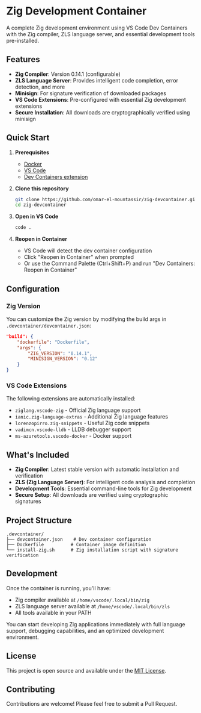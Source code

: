 # Zig Development Container

A complete Zig development environment using VS Code Dev Containers with the Zig compiler, ZLS language server, and essential development tools pre-installed.

## Features

- **Zig Compiler**: Version 0.14.1 (configurable)
- **ZLS Language Server**: Provides intelligent code completion, error detection, and more
- **Minisign**: For signature verification of downloaded packages
- **VS Code Extensions**: Pre-configured with essential Zig development extensions
- **Secure Installation**: All downloads are cryptographically verified using minisign

## Quick Start

1. **Prerequisites**
   - [Docker](https://docs.docker.com/get-docker/)
   - [VS Code](https://code.visualstudio.com/)
   - [Dev Containers extension](https://marketplace.visualstudio.com/items?itemName=ms-vscode-remote.remote-containers)

2. **Clone this repository**
   ```bash
   git clone https://github.com/omar-el-mountassir/zig-devcontainer.git
   cd zig-devcontainer
   ```

3. **Open in VS Code**
   ```bash
   code .
   ```

4. **Reopen in Container**
   - VS Code will detect the dev container configuration
   - Click "Reopen in Container" when prompted
   - Or use the Command Palette (Ctrl+Shift+P) and run "Dev Containers: Reopen in Container"

## Configuration

### Zig Version

You can customize the Zig version by modifying the build args in `.devcontainer/devcontainer.json`:

```json
"build": {
    "dockerfile": "Dockerfile",
    "args": {
        "ZIG_VERSION": "0.14.1",
        "MINISIGN_VERSION": "0.12"
    }
}
```

### VS Code Extensions

The following extensions are automatically installed:

- `ziglang.vscode-zig` - Official Zig language support
- `ianic.zig-language-extras` - Additional Zig language features
- `lorenzopirro.zig-snippets` - Useful Zig code snippets
- `vadimcn.vscode-lldb` - LLDB debugger support
- `ms-azuretools.vscode-docker` - Docker support

## What's Included

- **Zig Compiler**: Latest stable version with automatic installation and verification
- **ZLS (Zig Language Server)**: For intelligent code analysis and completion
- **Development Tools**: Essential command-line tools for Zig development
- **Secure Setup**: All downloads are verified using cryptographic signatures

## Project Structure

```
.devcontainer/
├── devcontainer.json    # Dev container configuration
├── Dockerfile          # Container image definition
└── install-zig.sh      # Zig installation script with signature verification
```

## Development

Once the container is running, you'll have:

- Zig compiler available at `/home/vscode/.local/bin/zig`
- ZLS language server available at `/home/vscode/.local/bin/zls`
- All tools available in your PATH

You can start developing Zig applications immediately with full language support, debugging capabilities, and an optimized development environment.

## License

This project is open source and available under the [MIT License](LICENSE).

## Contributing

Contributions are welcome! Please feel free to submit a Pull Request.
